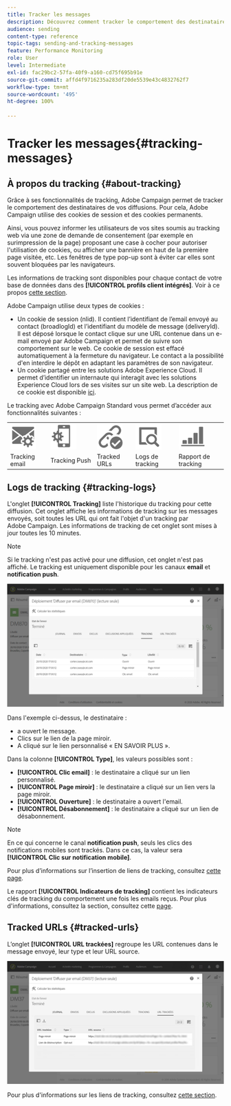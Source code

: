 ```yaml
---
title: Tracker les messages
description: Découvrez comment tracker le comportement des destinataires de vos diffusions.
audience: sending
content-type: reference
topic-tags: sending-and-tracking-messages
feature: Performance Monitoring
role: User
level: Intermediate
exl-id: fac29bc2-57fa-40f9-a160-cd75f695b91e
source-git-commit: affd4f9716235a283df20de5539e43c4832762f7
workflow-type: tm+mt
source-wordcount: '495'
ht-degree: 100%

---
```


# Tracker les messages{#tracking-messages}

## À propos du tracking {#about-tracking}

Grâce à ses fonctionnalités de tracking, Adobe Campaign permet de tracker le comportement des destinataires de vos diffusions. Pour cela, Adobe Campaign utilise des cookies de session et des cookies permanents.

Ainsi, vous pouvez informer les utilisateurs de vos sites soumis au tracking web via une zone de demande de consentement (par exemple en surimpression de la page) proposant une case à cocher pour autoriser l&#39;utilisation de cookies, ou afficher une bannière en haut de la première page visitée, etc. Les fenêtres de type pop-up sont à éviter car elles sont souvent bloquées par les navigateurs.

Les informations de tracking sont disponibles pour chaque contact de votre base de données dans des **[!UICONTROL profils client intégrés]**. Voir à ce propos [cette section](../../audiences/using/integrated-customer-profile.md).

Adobe Campaign utilise deux types de cookies :

* Un cookie de session (nlid). Il contient l’identifiant de l’email envoyé au contact (broadlogId) et l’identifiant du modèle de message (deliveryId). Il est déposé lorsque le contact clique sur une URL contenue dans un e-mail envoyé par Adobe Campaign et permet de suivre son comportement sur le web. Ce cookie de session est effacé automatiquement à la fermeture du navigateur. Le contact a la possibilité d&#39;en interdire le dépôt en adaptant les paramètres de son navigateur.
* Un cookie partagé entre les solutions Adobe Experience Cloud. Il permet d’identifier un internaute qui interagit avec les solutions Experience Cloud lors de ses visites sur un site web. La description de ce cookie est disponible [ici](https://experienceleague.adobe.com/docs/core-services/interface/ec-cookies/cookies-mc.html?lang=fr).

Le tracking avec Adobe Campaign Standard vous permet d’accéder aux fonctionnalités suivantes :

<table>
<tr>
    <td valign="top">
        <a href="../../administration/using/configuring-email-channel.md#tracking-parameters"><img width="60px" alt="conditions" src="assets/icon_email_parameters.png"/></a>
    </td>
    <td valign="top">
        <a href="../../administration/using/push-tracking.md"><img width="60px" alt="conditions" src="assets/icon_push_parameters.png"/></a>
    </td>
    <td valign="top">
        <a href="../../designing/using/links.md#about-tracked-urls"><img width="60px" alt="conditions" src="assets/icon_url.png"/></a>
    </td>
        <td valign="top">
          <a href="../../sending/using/tracking-messages.md#tracking-logs"><img width="60px" alt="conditions" src="assets/icon_log.png"/></a>
    </td>
    </td>
    <td valign="top">
          <a href="../../reporting/using/tracking-indicators.md"><img width="60px" alt="conditions" src="assets/icon_report.png"/></a>
</tr>
<tr>
<td>Tracking email</td>
<td>Tracking Push</td>
<td>Tracked URLs</td>
<td>Logs de tracking</td>
<td>Rapport de tracking</td>
</tr>
</table>

## Logs de tracking      {#tracking-logs}

L&#39;onglet **[!UICONTROL Tracking]** liste l&#39;historique du tracking pour cette diffusion. Cet onglet affiche les informations de tracking sur les messages envoyés, soit toutes les URL qui ont fait l&#39;objet d&#39;un tracking par Adobe Campaign. Les informations de tracking de cet onglet sont mises à jour toutes les 10 minutes.

>[!NOTE]
>
>Si le tracking n&#39;est pas activé pour une diffusion, cet onglet n&#39;est pas affiché. Le tracking est uniquement disponible pour les canaux **email** et **notification push**.

![](assets/tracking_logs.png)

Dans l&#39;exemple ci-dessus, le destinataire :

* a ouvert le message.
* Clics sur le lien de la page miroir.
* A cliqué sur le lien personnalisé « EN SAVOIR PLUS ».

Dans la colonne **[!UICONTROL Type]**, les valeurs possibles sont :

* **[!UICONTROL Clic email]** : le destinataire a cliqué sur un lien personnalisé.
* **[!UICONTROL Page miroir]** : le destinataire a cliqué sur un lien vers la page miroir.
* **[!UICONTROL Ouverture]** : le destinataire a ouvert l&#39;email.
* **[!UICONTROL Désabonnement]** : le destinataire a cliqué sur un lien de désabonnement.

>[!NOTE]
>
>En ce qui concerne le canal **notification push**, seuls les clics des notifications mobiles sont trackés. Dans ce cas, la valeur sera **[!UICONTROL Clic sur notification mobile]**.

Pour plus d’informations sur l’insertion de liens de tracking, consultez [cette page](../../designing/using/links.md#inserting-a-link).

Le rapport **[!UICONTROL Indicateurs de tracking]** contient les indicateurs clés de tracking du comportement une fois les emails reçus. Pour plus d&#39;informations, consultez la section, consultez cette [page](../../reporting/using/tracking-indicators.md).

## Tracked URLs {#tracked-urls}

L’onglet **[!UICONTROL URL trackées]** regroupe les URL contenues dans le message envoyé, leur type et leur URL source.

![](assets/sending_delivery6.png)

Pour plus d&#39;informations sur les liens de tracking, consultez [cette section](../../designing/using/links.md#about-tracked-urls).
